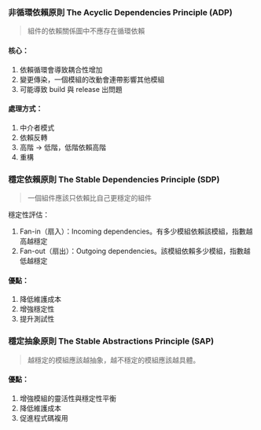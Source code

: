 ###  非循環依賴原則 The Acyclic Dependencies Principle (ADP)

> 組件的依賴關係圖中不應存在循環依賴

#### 核心：
1. 依賴循環會導致耦合性增加
2. 變更傳染，一個模組的改動會連帶影響其他模組
3. 可能導致 build 與 release 出問題

#### 處理方式：
1. 中介者模式
2. 依賴反轉
3. 高階 -> 低階，低階依賴高階
4. 重構

### 穩定依賴原則 The Stable Dependencies Principle (SDP)

> 一個組件應該只依賴比自己更穩定的組件

穩定性評估：
1. Fan-in（扇入）：Incoming dependencies。有多少模組依賴該模組，指數越高越穩定
2. Fan-out（扇出）：Outgoing dependencies。該模組依賴多少模組，指數越低越穩定

#### 優點：
1. 降低維護成本
2. 增強穩定性
3. 提升測試性

### 穩定抽象原則  The Stable Abstractions Principle (SAP)

> 越穩定的模組應該越抽象，越不穩定的模組應該越具體。

#### 優點：
1. 增強模組的靈活性與穩定性平衡
2. 降低維護成本
3. 促進程式碼複用


